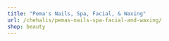 ```yaml
---
title: "Pema's Nails, Spa, Facial, & Waxing"
url: /chehalis/pemas-nails-spa-facial-and-waxing/
shop: beauty
---
```

